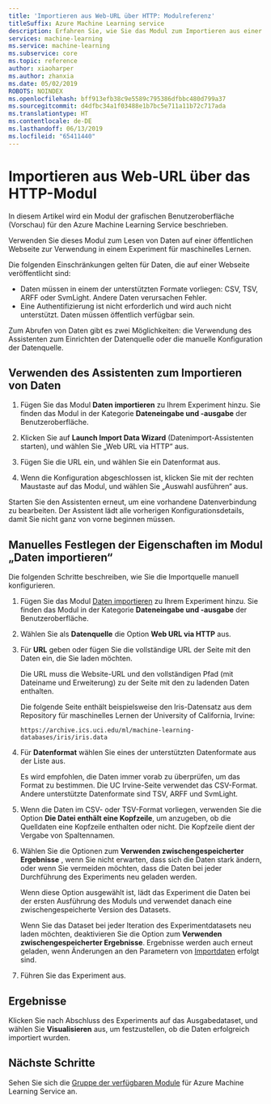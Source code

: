 ```yaml
---
title: 'Importieren aus Web-URL über HTTP: Modulreferenz'
titleSuffix: Azure Machine Learning service
description: Erfahren Sie, wie Sie das Modul zum Importieren aus einer Web-URL über HTTP in Azure Machine Learning Service verwenden können, um Daten auf einer öffentlichen Webseite für die Verwendung in einem Experiment zum maschinellen Lernen zu lesen.
services: machine-learning
ms.service: machine-learning
ms.subservice: core
ms.topic: reference
author: xiaoharper
ms.author: zhanxia
ms.date: 05/02/2019
ROBOTS: NOINDEX
ms.openlocfilehash: bff913efb38c9e5589c795386dfbbc480d799a37
ms.sourcegitcommit: d4dfbc34a1f03488e1b7bc5e711a11b72c717ada
ms.translationtype: HT
ms.contentlocale: de-DE
ms.lasthandoff: 06/13/2019
ms.locfileid: "65411440"
---
```

# <a name="import-from-web-url-via-http-module"></a>Importieren aus Web-URL über das HTTP-Modul

In diesem Artikel wird ein Modul der grafischen Benutzeroberfläche (Vorschau) für den Azure Machine Learning Service beschrieben.

Verwenden Sie dieses Modul zum Lesen von Daten auf einer öffentlichen Webseite zur Verwendung in einem Experiment für maschinelles Lernen.

Die folgenden Einschränkungen gelten für Daten, die auf einer Webseite veröffentlicht sind:

- Daten müssen in einem der unterstützten Formate vorliegen: CSV, TSV, ARFF oder SvmLight. Andere Daten verursachen Fehler.
- Eine Authentifizierung ist nicht erforderlich und wird auch nicht unterstützt. Daten müssen öffentlich verfügbar sein. 

Zum Abrufen von Daten gibt es zwei Möglichkeiten: die Verwendung des Assistenten zum Einrichten der Datenquelle oder die manuelle Konfiguration der Datenquelle.

## <a name="use-the-data-import-wizard"></a>Verwenden des Assistenten zum Importieren von Daten

1. Fügen Sie das Modul **Daten importieren** zu Ihrem Experiment hinzu. Sie finden das Modul in der Kategorie **Dateneingabe und -ausgabe** der Benutzeroberfläche.

2. Klicken Sie auf **Launch Import Data Wizard** (Datenimport-Assistenten starten), und wählen Sie „Web URL via HTTP“ aus.

3. Fügen Sie die URL ein, und wählen Sie ein Datenformat aus.

4. Wenn die Konfiguration abgeschlossen ist, klicken Sie mit der rechten Maustaste auf das Modul, und wählen Sie „Auswahl ausführen“ aus.

Starten Sie den Assistenten erneut, um eine vorhandene Datenverbindung zu bearbeiten. Der Assistent lädt alle vorherigen Konfigurationsdetails, damit Sie nicht ganz von vorne beginnen müssen.

## <a name="manually-set-properties-in-the-import-data-module"></a>Manuelles Festlegen der Eigenschaften im Modul „Daten importieren“

Die folgenden Schritte beschreiben, wie Sie die Importquelle manuell konfigurieren.

1. Fügen Sie das Modul [Daten importieren](import-data.md) zu Ihrem Experiment hinzu. Sie finden das Modul in der Kategorie **Dateneingabe und -ausgabe** der Benutzeroberfläche.

2. Wählen Sie als **Datenquelle** die Option **Web URL via HTTP** aus.

3. Für **URL** geben oder fügen Sie die vollständige URL der Seite mit den Daten ein, die Sie laden möchten.

    Die URL muss die Website-URL und den vollständigen Pfad (mit Dateiname und Erweiterung) zu der Seite mit den zu ladenden Daten enthalten.

    Die folgende Seite enthält beispielsweise den Iris-Datensatz aus dem Repository für maschinelles Lernen der University of California, Irvine:

    `https://archive.ics.uci.edu/ml/machine-learning-databases/iris/iris.data`

4. Für **Datenformat** wählen Sie eines der unterstützten Datenformate aus der Liste aus.

    Es wird empfohlen, die Daten immer vorab zu überprüfen, um das Format zu bestimmen. Die UC Irvine-Seite verwendet das CSV-Format. Andere unterstützte Datenformate sind TSV, ARFF und SvmLight.

5. Wenn die Daten im CSV- oder TSV-Format vorliegen, verwenden Sie die Option **Die Datei enthält eine Kopfzeile**, um anzugeben, ob die Quelldaten eine Kopfzeile enthalten oder nicht. Die Kopfzeile dient der Vergabe von Spaltennamen.

6. Wählen Sie die Optionen zum **Verwenden zwischengespeicherter Ergebnisse** , wenn Sie nicht erwarten, dass sich die Daten stark ändern, oder wenn Sie vermeiden möchten, dass die Daten bei jeder Durchführung des Experiments neu geladen werden.

    Wenn diese Option ausgewählt ist, lädt das Experiment die Daten bei der ersten Ausführung des Moduls und verwendet danach eine zwischengespeicherte Version des Datasets.

    Wenn Sie das Dataset bei jeder Iteration des Experimentdatasets neu laden möchten, deaktivieren Sie die Option zum **Verwenden zwischengespeicherter Ergebnisse**. Ergebnisse werden auch erneut geladen, wenn Änderungen an den Parametern von [Importdaten](import-data.md) erfolgt sind.

7. Führen Sie das Experiment aus.

## <a name="results"></a>Ergebnisse

Klicken Sie nach Abschluss des Experiments auf das Ausgabedataset, und wählen Sie **Visualisieren** aus, um festzustellen, ob die Daten erfolgreich importiert wurden.


## <a name="next-steps"></a>Nächste Schritte

Sehen Sie sich die [Gruppe der verfügbaren Module](module-reference.md) für Azure Machine Learning Service an. 